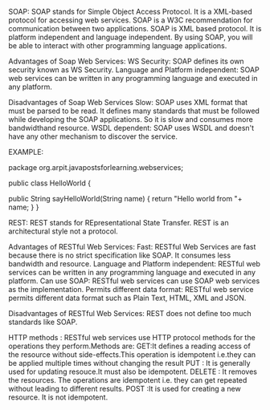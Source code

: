 SOAP:
SOAP stands for Simple Object Access Protocol. It is a XML-based protocol for accessing web services.
SOAP is a W3C recommendation for communication between two applications.
SOAP is XML based protocol. It is platform independent and language independent. By using SOAP, you will be able to interact with
other programming language applications.

Advantages of Soap Web Services:
WS Security: SOAP defines its own security known as WS Security.
Language and Platform independent: SOAP web services can be written in any programming language and executed in any platform.

Disadvantages of Soap Web Services
Slow: SOAP uses XML format that must be parsed to be read. It defines many standards that must be followed while developing the SOAP 
      applications. So it is slow and consumes more bandwidthand resource.
WSDL dependent: SOAP uses WSDL and doesn't have any other mechanism to discover the service.

EXAMPLE:
 
package org.arpit.javapostsforlearning.webservices;
 
public class HelloWorld {
 
 public String sayHelloWorld(String name)
 {
 return "Hello world from "+ name;
 }
}

REST:
REST stands for REpresentational State Transfer.
REST is an architectural style not a protocol.

Advantages of RESTful Web Services:
Fast: RESTful Web Services are fast because there is no strict specification like SOAP. It consumes less bandwidth and resource.
Language and Platform independent: RESTful web services can be written in any programming language and executed in any platform.
Can use SOAP: RESTful web services can use SOAP web services as the implementation.
Permits different data format: RESTful web service permits different data format such as Plain Text, HTML, XML and JSON.

Disadvantages of RESTful Web Services:
REST does not define too much standards like SOAP.

HTTP methods :
RESTful web services use HTTP protocol methods for the operations they perform.Methods are:
GET:It defines a reading access of the resource without side-effects.This operation is idempotent i.e.they can be applied multiple times without changing the result
PUT :  It is generally used for updating resouce.It must also be idempotent.
DELETE : It removes the resources. The operations are idempotent i.e. they can get repeated without leading to different results.
POST :It is used for creating a new resource. It is not idempotent.


